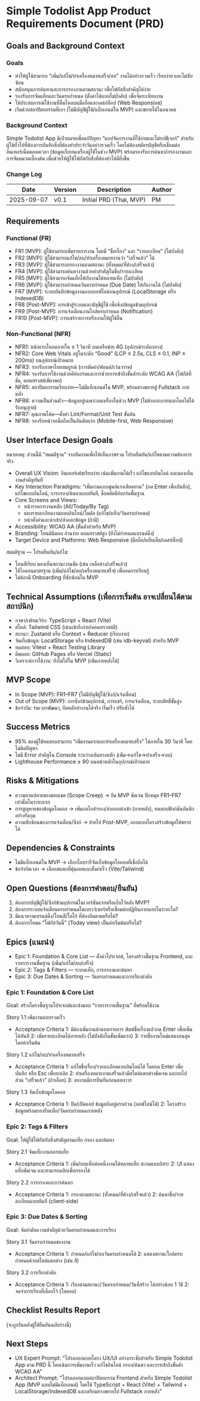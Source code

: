 # Simple Todolist App Product Requirements Document (PRD)

## Goals and Background Context

### Goals
- ทำให้ผู้ใช้สามารถ “เพิ่ม/แก้ไข/ทำเครื่องหมายเสร็จ/ลบ” งานได้อย่างรวดเร็ว เรียบง่าย และไม่ซับซ้อน
- สนับสนุนการค้นหาและการกรองงานตามสถานะ เพื่อโฟกัสสิ่งสำคัญได้ง่าย
- รองรับการจัดแท็กและวันครบกำหนด (ตั้งค่าได้แบบไม่บังคับ) เพื่อจัดระเบียบงาน
- ให้ประสบการณ์ใช้งานที่ลื่นไหลบนมือถือและเดสก์ท็อป (Web Responsive)
- เริ่มด้วยสถาปัตยกรรมที่เบา (ไม่มีบัญชีผู้ใช้/แบ็กเอนด์ใน MVP) และขยายได้ในอนาคต

### Background Context
Simple Todolist App มีเป้าหมายเพื่อแก้ปัญหา “แอปจัดการงานที่ใช้ง่ายและไม่รกฟีเจอร์” สำหรับผู้ใช้ทั่วไปที่ต้องการบันทึกสิ่งที่ต้องทำประจำวันอย่างรวดเร็ว โดยไม่ต้องสมัครบัญชีหรือเชื่อมต่ออินเทอร์เน็ตตลอดเวลา (ข้อมูลเก็บบนเครื่องผู้ใช้ในช่วง MVP) พร้อมรองรับการค้นหา/กรองงานและการจัดหมวดเบื้องต้น เพื่อช่วยให้ผู้ใช้โฟกัสกับสิ่งที่ต้องทำได้ดียิ่งขึ้น

### Change Log
| Date       | Version | Description             | Author |
|------------|---------|-------------------------|--------|
| 2025-09-07 | v0.1    | Initial PRD (Thai, MVP) | PM     |

## Requirements

### Functional (FR)
- FR1 [MVP]: ผู้ใช้สามารถเพิ่มรายการงาน โดยมี “ชื่อเรื่อง” และ “รายละเอียด” (ไม่บังคับ)
- FR2 [MVP]: ผู้ใช้สามารถแก้ไข/ลบ/ทำเครื่องหมายงานว่า “เสร็จแล้ว” ได้
- FR3 [MVP]: ผู้ใช้สามารถกรองงานตามสถานะ (ทั้งหมด/ที่ค้าง/เสร็จแล้ว)
- FR4 [MVP]: ผู้ใช้สามารถค้นหางานด้วยคำสำคัญในชื่อ/รายละเอียด
- FR5 [MVP]: ผู้ใช้สามารถจัดแท็กให้กับงานได้หลายแท็ก (ไม่บังคับ)
- FR6 [MVP]: ผู้ใช้สามารถกำหนดวันครบกำหนด (Due Date) ให้กับงานได้ (ไม่บังคับ)
- FR7 [MVP]: ระบบบันทึกข้อมูลงานแบบออฟไลน์บนอุปกรณ์ (LocalStorage หรือ IndexedDB)
- FR8 [Post-MVP]: การเข้าสู่ระบบและบัญชีผู้ใช้ เพื่อซิงก์ข้อมูลข้ามอุปกรณ์
- FR9 [Post-MVP]: การแจ้งเตือนงานใกล้ครบกำหนด (Notification)
- FR10 [Post-MVP]: การแชร์รายการหรืองานให้ผู้ใช้อื่น

### Non-Functional (NFR)
- NFR1: หน้าแรกโหลดภายใน ≤ 1 วินาที บนเครือข่าย 4G (อุปกรณ์ระดับกลาง)
- NFR2: Core Web Vitals อยู่ในระดับ “Good” (LCP ≤ 2.5s, CLS ≤ 0.1, INP ≤ 200ms) บนอุปกรณ์เป้าหมาย
- NFR3: รองรับภาษาไทยสมบูรณ์ (การตัดคำ/ฟอนต์/เว้นวรรค)
- NFR4: รองรับการใช้งานด้วยคีย์บอร์ดและการช่วยการเข้าถึงขั้นต่ำระดับ WCAG AA (โฟกัสที่ชัด, คอนทราสต์เพียงพอ)
- NFR5: สถาปัตยกรรมเรียบง่าย—ไม่มีแบ็กเอนด์ใน MVP, พร้อมทางขยายสู่ Fullstack ภายหลัง
- NFR6: ความเป็นส่วนตัว—ข้อมูลอยู่เฉพาะบนเครื่องในช่วง MVP (ไม่ส่งออกภายนอกโดยไม่ได้รับอนุญาต)
- NFR7: คุณภาพโค้ด—ตั้งค่า Lint/Format/Unit Test ขั้นต้น
- NFR8: รองรับหน้าจอมือถือเป็นอันดับแรก (Mobile-first, Web Responsive)

## User Interface Design Goals
หมายเหตุ: ส่วนนี้มี “สมมติฐาน” จากทีมงานเพื่อให้เห็นภาพรวม โปรดยืนยัน/แก้ไขตามความต้องการจริง

- Overall UX Vision: อินเทอร์เฟซเรียบง่าย เน้นเพิ่มงานได้เร็ว แก้ไขแบบอินไลน์ และมองเห็นงานสำคัญทันที
- Key Interaction Paradigms: “เพิ่มงานแบบศูนย์แรงเสียดทาน” (กด Enter เพื่อบันทึก), แก้ไขแบบอินไลน์, การกรอง/ค้นหาแบบทันที, ช็อตคัตคีย์บอร์ดพื้นฐาน
- Core Screens and Views:
  - หน้ารายการงานหลัก (All/Today/By Tag)
  - แผงรายละเอียดงานแบบอินไลน์/โมดัล (แก้ไข/แท็ก/วันครบกำหนด)
  - หน้าตั้งค่าและนำเข้า/ส่งออกข้อมูล (ถ้ามี)
- Accessibility: WCAG AA (ขั้นต่ำสำหรับ MVP)
- Branding: โทนมินิมอล อ่านง่าย คอนทราสต์สูง (ยังไม่กำหนดแบรนด์ดิ้ง)
- Target Device and Platforms: Web Responsive (มือถือ/แท็บเล็ต/เดสก์ท็อป)

สมมติฐาน — โปรดยืนยัน/แก้ไข:
- โทนสีเรียบ มองเห็นสถานะงานชัด (เช่น เหลือค้าง/เสร็จแล้ว)
- ใช้ไอคอนมาตรฐาน (เพิ่ม/แก้ไข/ลบ/เครื่องหมายเสร็จ) เพื่อลดการเรียนรู้
- ไม่ต้องมี Onboarding ที่ซับซ้อนใน MVP

## Technical Assumptions (เพื่อการเริ่มต้น อาจเปลี่ยนได้ตามสถาปนิก)
- ภาษา/เฟรมเวิร์ก: TypeScript + React (Vite)
- สไตล์: Tailwind CSS (เน้นเข้าถึงง่าย/คอนทราสต์ดี)
- สถานะ: Zustand หรือ Context + Reducer (เรียบง่าย)
- จัดเก็บข้อมูล: LocalStorage หรือ IndexedDB (เช่น idb-keyval) สำหรับ MVP
- ทดสอบ: Vitest + React Testing Library
- ดีพลอย: GitHub Pages หรือ Vercel (Static)
- วิเคราะห์การใช้งาน: ยังไม่ใส่ใน MVP (เพิ่มภายหลังได้)

## MVP Scope
- In Scope (MVP): FR1–FR7 (ไม่มีบัญชีผู้ใช้/ซิงก์/แจ้งเตือน)
- Out of Scope (MVP): การซิงก์ข้ามอุปกรณ์, การแชร์, การแจ้งเตือน, ระบบสิทธิ์ขั้นสูง
- ข้อจำกัด: ร่นเวลาพัฒนา, ยึดหลักทำงานได้จริง เริ่มเร็ว ปรับซ้ำได้

## Success Metrics
- 95% ของผู้ใช้ทดสอบสามารถ “เพิ่มงานแรกและทำเครื่องหมายเสร็จ” ได้ภายใน 30 วินาที โดยไม่ติดปัญหา
- ไม่มี Error สำคัญใน Console ระหว่างเส้นทางหลัก (เพิ่ม→แก้ไข→ทำเสร็จ→ลบ)
- Lighthouse Performance ≥ 90 บนหน้าหลักในอุปกรณ์เป้าหมาย

## Risks & Mitigations
- ความบานปลายของขอบเขต (Scope Creep) → ยึด MVP ชัดเจน ปักหมุด FR1–FR7 เท่านั้นในระยะแรก
- การสูญหายของข้อมูลโลคอล → เพิ่มกลไกสำรอง/ส่งออกนำเข้า (ภายหลัง), ทดสอบฟังก์ชันบันทึกอย่างรัดกุม
- ความซับซ้อนของการแจ้งเตือน/ซิงก์ → ย้ายไป Post-MVP, ออกแบบโครงสร้างข้อมูลให้ขยายได้

## Dependencies & Constraints
- ไม่มีแบ็กเอนด์ใน MVP → เลือกไลบรารีจัดเก็บข้อมูลโลคอลที่เชื่อถือได้
- ข้อจำกัดเวลา → เลือกสแตกที่คุ้นเคยและตั้งค่าเร็ว (Vite/Tailwind)

## Open Questions (ต้องการคำตอบ/ยืนยัน)
1) ต้องการบัญชีผู้ใช้/ซิงก์ข้ามอุปกรณ์ในเวอร์ชันแรกหรือเก็บไว้หลัง MVP?
2) ต้องการระบบแจ้งเตือนครบกำหนดในเบราว์เซอร์หรือเชื่อมต่อปฏิทินภายนอกในระยะใด?
3) มีแนวทางแบรนด์ดิ้ง/โทนสี/โลโก้ ที่ต้องยึดตามหรือไม่?
4) ต้องการโหมด “โฟกัสวันนี้” (Today view) เป็นค่าเริ่มต้นหรือไม่?

## Epics (แนะนำ)
- Epic 1: Foundation & Core List — ตั้งค่าโปรเจกต์, โครงสร้างพื้นฐาน Frontend, และรายการงานพื้นฐาน (เพิ่ม/แก้ไข/ลบ/เสร็จ)
- Epic 2: Tags & Filters — ระบบแท็ก, การกรองและค้นหา
- Epic 3: Due Dates & Sorting — วันครบกำหนดและการเรียงลำดับ

### Epic 1: Foundation & Core List
Goal: สร้างโครงพื้นฐานโปรเจกต์และส่งมอบ “รายการงานพื้นฐาน” ที่พร้อมใช้งาน

Story 1.1 เพิ่มงานแบบรวดเร็ว
- Acceptance Criteria
  1: มีช่องเพิ่มงานด้านบนรายการ พิมพ์ชื่อเรื่องแล้วกด Enter เพื่อเพิ่มได้ทันที
  2: เพิ่มรายละเอียดได้ภายหลัง (ไม่บังคับในขั้นเพิ่มแรก)
  3: รายชื่องานใหม่แสดงบนสุดโดยค่าเริ่มต้น

Story 1.2 แก้ไข/ลบ/ทำเครื่องหมายเสร็จ
- Acceptance Criteria
  1: แก้ไขชื่อเรื่อง/รายละเอียดแบบอินไลน์ได้ โดยกด Enter เพื่อบันทึก หรือ Esc เพื่อยกเลิก
  2: ทำเครื่องหมายงานเสร็จแล้วมีสไตล์แตกต่างชัดเจน และยกไปส่วน “เสร็จแล้ว” (ถ้าเลือก)
  3: ลบงานมีการยืนยันก่อนลบถาวร

Story 1.3 จัดเก็บข้อมูลโลคอล
- Acceptance Criteria
  1: ปิด/เปิดแอป ข้อมูลยังอยู่ครบถ้วน (ออฟไลน์ได้)
  2: โครงสร้างข้อมูลพร้อมรองรับแท็ก/วันครบกำหนดภายหลัง

### Epic 2: Tags & Filters
Goal: ให้ผู้ใช้โฟกัสกับสิ่งสำคัญผ่านแท็ก กรอง และค้นหา

Story 2.1 จัดแท็กงานหลายแท็ก
- Acceptance Criteria
  1: เพิ่ม/ลบแท็กต่อหนึ่งงานได้หลายแท็ก สะกดแบบอิสระ
  2: UI แสดงแท็กชัดเจน และสามารถคลิกเพื่อกรองได้

Story 2.2 การกรองและการค้นหา
- Acceptance Criteria
  1: กรองตามสถานะ (ทั้งหมด/ที่ค้าง/เสร็จแล้ว)
  2: ค้นหาชื่อ/รายละเอียดแบบทันที (client-side)

### Epic 3: Due Dates & Sorting
Goal: จัดลำดับความสำคัญด้วยวันครบกำหนดและการเรียง

Story 3.1 วันครบกำหนดของงาน
- Acceptance Criteria
  1: กำหนด/แก้ไข/ลบวันครบกำหนดได้
  2: แสดงสถานะใกล้ครบกำหนดด้วยสไตล์แตกต่าง (เช่น สี)

Story 3.2 การเรียงลำดับ
- Acceptance Criteria
  1: เรียงตามสถานะ/วันครบกำหนด/วันที่สร้าง ได้อย่างน้อย 1 วิธี
  2: จดจำการเรียงที่เลือกไว้ (โลคอล)

## Checklist Results Report
(จะถูกรันหลังผู้ใช้ยืนยันฉบับร่างนี้)

## Next Steps
- UX Expert Prompt: "โปรดออกแบบโครง UX/UI อย่างกระชับสำหรับ Simple Todolist App ตาม PRD นี้ โดยเน้นการเพิ่มงานเร็ว แก้ไขอินไลน์ กรอง/ค้นหา และการเข้าถึงขั้นต่ำ WCAG AA"
- Architect Prompt: "โปรดออกแบบสถาปัตยกรรม Frontend สำหรับ Simple Todolist App (MVP แบบไม่มีแบ็กเอนด์) โดยใช้ TypeScript + React (Vite) + Tailwind + LocalStorage/IndexedDB และเตรียมทางขยายไป Fullstack ภายหลัง"

